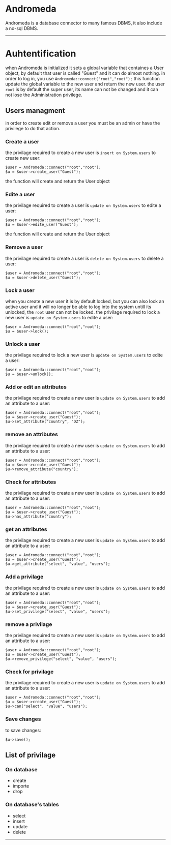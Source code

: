 # Andromeda
Andromeda is a database connector to many famous DBMS, it also include a no-sql DBMS.

-------------------------------------------------------------------------------------

# Auhtentification
when Andromeda is initialized it sets a global variable that containes a User object, by default that user is called "Guest" and it can do almost nothing.
in order to log in, you use ```Andromeda::connect("root","root");``` this function update the global variable to the new user and return the new user.
the user ```root``` is by default the super user, its name can not be changed and it can not lose the Administration privilege.
## Users managment
in order to create edit or remove a user you must be an admin or have the privilege to do that action.
### Create a user
the privilage required to create a new user is ```insert on System.users```
to create new user:
```
$user = Andromeda::connect("root","root");
$u = $user->create_user("Guest");
```
the function will create and return the User object
### Edite a user
the privilage required to create a user is ```update on System.users```
to edite a user:
```
$user = Andromeda::connect("root","root");
$u = $user->edite_user("Guest");
```
the function will create and return the User object
### Remove a user
the privilage required to create a user is ```delete on System.users```
to delete a user:
```
$user = Andromeda::connect("root","root");
$u = $user->delete_user("Guest");
```
### Lock a user
when you create a new user it is by default locked, but you can also lock an active user and it will no longer be able to log into the system untill its unlocked, the ```root``` user can not be locked.
the privilage required to lock a new user is ```update on System.users```
to edite a user:
```
$user = Andromeda::connect("root","root");
$u = $user->lock();
```
### Unlock a user
the privilage required to lock a new user is ```update on System.users```
to edite a user:
```
$user = Andromeda::connect("root","root");
$u = $user->unlock();
```
### Add or edit an attributes
the privilage required to create a new user is ```update on System.users```
to add an attribute to a user:
```
$user = Andromeda::connect("root","root");
$u = $user->create_user("Guest");
$u->set_attribute("country", "DZ");
```
### remove an attributes
the privilage required to create a new user is ```update on System.users```
to add an attribute to a user:
```
$user = Andromeda::connect("root","root");
$u = $user->create_user("Guest");
$u->remove_attribute("country");
```
### Check for attributes
the privilage required to create a new user is ```update on System.users```
to add an attribute to a user:
```
$user = Andromeda::connect("root","root");
$u = $user->create_user("Guest");
$u->has_attribute("country");
```
### get an attributes
the privilage required to create a new user is ```update on System.users```
to add an attribute to a user:
```
$user = Andromeda::connect("root","root");
$u = $user->create_user("Guest");
$u->get_attribute("select", "value", "users");
```
### Add a privilage
the privilage required to create a new user is ```update on System.users```
to add an attribute to a user:
```
$user = Andromeda::connect("root","root");
$u = $user->create_user("Guest");
$u->set_privilege("select", "value", "users");
```
### remove a privilage
the privilage required to create a new user is ```update on System.users```
to add an attribute to a user:
```
$user = Andromeda::connect("root","root");
$u = $user->create_user("Guest");
$u->remove_privilege("select", "value", "users");
```
### Check for privilage
the privilage required to create a new user is ```update on System.users```
to add an attribute to a user:
```
$user = Andromeda::connect("root","root");
$u = $user->create_user("Guest");
$u->can("select", "value", "users");
```
### Save changes
to save changes:
```
$u->save();
```
## List of privilage
### On database
* create
* importe
* drop
### On database's tables
* select
* insert
* update
* delete
-------------------------------------------------------------------------------------

